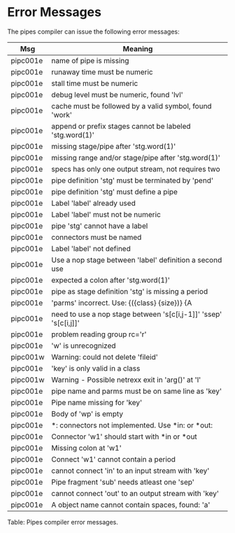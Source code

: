 # Error Messages

The pipes compiler can issue the following error messages:

| Msg |Meaning | 
|---|---|
|pipc001e| name of pipe is missing|
|pipc001e| runaway time must be numeric|
|pipc001e| stall time must be numeric|
|pipc001e| debug level must be numeric, found 'lvl'|
|pipc001e| cache must be followed by a valid symbol, found 'work'|
|pipc001e| append or prefix stages cannot be labeled 'stg.word(1)'|
|pipc001e| missing stage/pipe after 'stg.word(1)'|
|pipc001e| missing range and/or stage/pipe after 'stg.word(1)'|
|pipc001e| specs has only one output stream, not requires two|
|pipc001e| pipe definition 'stg' must be terminated by 'pend'|
|pipc001e| pipe definition 'stg' must define a pipe|
|pipc001e| Label 'label' already used|
|pipc001e| Label 'label' must not be numeric|
|pipc001e| pipe 'stg' cannot have a label|
|pipc001e| connectors must be named|
|pipc001e| Label 'label' not defined|
|pipc001e| Use a nop stage between 'label' definition a second use|
|pipc001e| expected a colon after 'stg.word(1)'|
|pipc001e| pipe as stage definition 'stg' is missing a period|
|pipc001e| 'parms' incorrect.  Use: {({class} {size})} {A|D} {target}|
|pipc001e| need to use a nop stage between 's[c[i,j-1]]' 'ssep' 's[c[i,j]]'|
|pipc001e| problem reading group rc='r'|
|pipc001e| 'w' is unrecognized |
|pipc001w| Warning: could not delete 'fileid'|
|pipc001e| 'key' is only valid in a class|
|pipc001w| Warning - Possible netrexx exit in 'arg()' at 'l'|
|pipc001e| pipe name and parms must be on same line as 'key'|
|pipc001e| Pipe name missing for 'key'|
|pipc001e| Body of 'wp' is empty|
|pipc001e| *: connectors not implemented.  Use *in: or *out:|
|pipc001e| Connector 'w1' should start with *in or *out|
|pipc001e| Missing colon at 'w1'|
|pipc001e| Connect 'w1' cannot contain a period|
|pipc001e| cannot connect 'in' to an input stream with 'key'|
|pipc001e| Pipe fragment 'sub' needs atleast one 'sep'|
|pipc001e| cannot connect 'out' to an output stream with 'key'|
|pipc001e| A object name cannot contain spaces, found: 'a'|

Table: Pipes compiler error messages.
